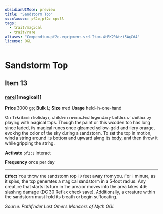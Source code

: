 ```yaml
---
obsidianUIMode: preview
title: "Sandstorm Top"
cssclasses: pf2e,pf2e-spell
tags:
  - trait/magical
  - trait/rare
aliases: "Compendium.pf2e.equipment-srd.Item.4tBK20Atzi5AgCd4"
license: OGL
---
```

# Sandstorm Top
## Item 13
### [rare](rare "Rare Rarity Trait")[[magical]]


**Price** 3000 gp; 
**Bulk** L; **Size** med
**Usage** held-in-one-hand

On Tekritanin holidays, children reenacted legendary battles of deities by playing with magical tops. Though the paint on this wooden top has long since faded, its magical runes once gleamed yellow-gold and fiery orange, evoking the color of the sky during a sandstorm. To set the top in motion, wind a string around its bottom and upward along its body, and then throw it while gripping the string.

**Activate** `pf2:1` Interact

**Frequency** once per day

* * *

**Effect** You throw the sandstorm top 10 feet away from you. For 1 minute, as it spins, the top generates a magical sandstorm in a 5-foot radius. Any creature that starts its turn in the area or moves into the area takes 4d6 slashing damage (DC 30 Reflex check save). Additionally, a creature within the sandstorm must hold its breath or begin suffocating.

*Source: Pathfinder Lost Omens Monsters of Myth*
*OGL*